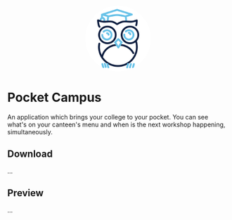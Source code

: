 <p align="center">
    <img src="assets/icon.png" style="border-radius:50%" height="150px" width="150px">
</p>

# Pocket Campus

An application which brings your college to your pocket. You can see what's on your canteen's menu and when is the next workshop happening,  simultaneously.


## Download
...


## Preview
...
